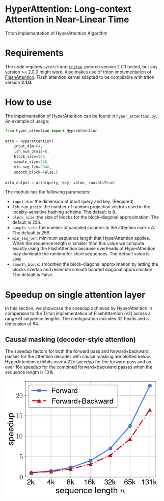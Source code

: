 # HyperAttention: Long-context Attention in Near-Linear Time

Triton Implementation of HyperAttention Algorithm

# Requirements

The code requires ``pytorch`` and [``triton``](https://github.com/openai/triton).
pytorch version 2.0.1 tested, but any version >= 2.0.0 might work.
Also makes use of [triton](https://github.com/openai/triton) implementation of [FlashAttention](https://github.com/Dao-AILab/flash-attention/tree/main). Flash attention kernel adapted to be compilable with triton version **2.1.0.**

# How to use

The impelmentation of HyperAttention can be found in ``hyper_attention.py``. An example of usage:

```python
from hyper_attention import HyperAttention

attn = HyperAttention(
    input_dim=64, 
    lsh_num_projs=8,
    block_size=256,
    sample_size=256,
    min_seq_len=2048,
    smooth_block=False,)

attn_output = attn(query, key, value, causal=True)
```

The module has the following parameters:
- ```input_dim```: the dimension of input query and key. (Required)
- ```lsh_num_projs```: the number of random projection vectors used in the locality-sensitive hashing scheme. The default is 8.
- ```block_size```: the size of blocks for the block-diagonal approximation. The default is 256.
- ```sample_size```: the number of sampled columns in the attention matrix $A$. The default is 256.
- ```min_seq_len```: minimum sequence length that HyperAttention applies. When the sequence length is smaller than this value we compute exactly using the FlashAttention because overheads of HyperAttention may dominate the runtime for short sequences. The default value is ```2048```.
- ```smooth_block```: smoothen the block-diagonal approximation by letting the blocks overlap and resemble smooth banded diagonal approximation. The default is False.

# Speedup on single attention layer

In this section, we showcase the speedup achieved by HyperAttention in comparison to the Triton implementation of FlashAttention (v2) across a range of sequence lengths. The configuration includes 32 heads and a dimension of 64.

## Causal masking (decoder-style attention)

The speedup factors for both the forward pass and forward+backward passes for the attention decoder with causal masking are plotted below. HyperAttention exhibits over a 22x speedup for the forward pass and an over 16x speedup for the combined forward+backward passes when the sequence length is 131k.

<p align="center">
    <img src="./speedup_plots/fig_hyper_attn_causal_masking.png" width="640">
</p>
